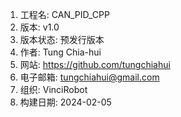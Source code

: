 1. 工程名: CAN_PID_CPP
2. 版本: v1.0
3. 版本状态: 预发行版本
4. 作者: Tung Chia-hui
5. 网站: https://github.com/tungchiahui
6. 电子邮箱: tungchiahui@gmail.com
7. 组织: VinciRobot
8. 构建日期: 2024-02-05